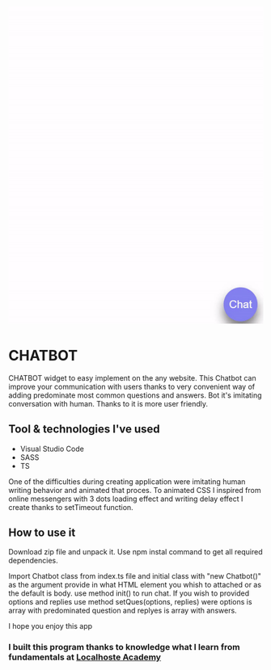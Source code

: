 # ![cover](/Chatbot.gif)



# CHATBOT

CHATBOT widget to easy implement on the any website. 
This Chatbot can improve your communication with users thanks to very convenient way of adding predominate most common questions and answers.
Bot it's imitating conversation with human. Thanks to it is more user friendly.

## Tool & technologies I've used

- Visual Studio Code
- SASS
- TS

One of the difficulties during creating application were imitating human writing behavior and animated that proces. To animated CSS I inspired from online messengers with 3 dots loading effect and writing delay effect I create thanks to setTimeout function.


## How to use it

Download zip file and unpack it. 
Use npm instal command to get all required dependencies.

Import Chatbot class from index.ts file and initial class with "new Chatbot()" as the argument provide in what HTML element you whish to attached or as the default is body. use method init() to run chat. If you wish to provided options and replies use method setQues(options, replies) were options is array with predominated question and replyes is array with answers.

I hope you enjoy this app

### I built this program thanks to knowledge what I learn from fundamentals at [Localhoste Academy](https://academy.localhost-group.com/)
